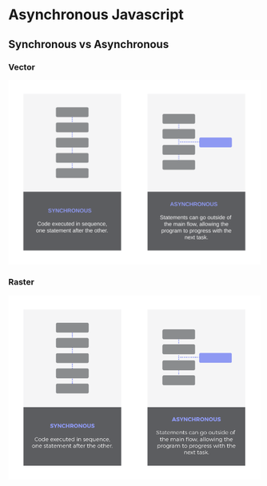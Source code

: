 # Asynchronous Javascript

## Synchronous vs Asynchronous

### Vector

![Infographics](src/infographics/synchronous_vs_asynchronous.svg)

### Raster

![Infographics](src/infographics/synchronous_vs_asynchronous.png)
